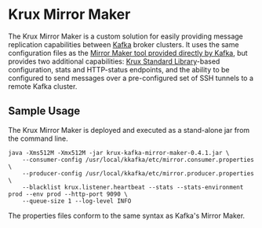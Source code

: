 Krux Mirror Maker
=================

The Krux Mirror Maker is a custom solution for easily providing message replication capabilities between [Kafka](http://kafka.apache.com) broker clusters. It uses the same configuration files as the [Mirror Maker tool provided directly by Kafka](https://cwiki.apache.org/confluence/pages/viewpage.action?pageId=27846330), but provides two additional capabilities: [Krux Standard Library](https://github.com/krux/java-stdlib)-based configuration, stats and HTTP-status endpoints, and the ability to be configured to send messages over a pre-configured set of SSH tunnels to a remote Kafka cluster.

Sample Usage
------------

The Krux Mirror Maker is deployed and executed as a stand-alone jar from the command line.
```
java -Xms512M -Xmx512M -jar krux-kafka-mirror-maker-0.4.1.jar \
    --consumer-config /usr/local/kkafka/etc/mirror.consumer.properties \
    --producer-config /usr/local/kkafka/etc/mirror.producer.properties \
    --blacklist krux.listener.heartbeat --stats --stats-environment prod --env prod --http-port 9090 \
    --queue-size 1 --log-level INFO
```

The properties files conform to the same syntax as Kafka's Mirror Maker.